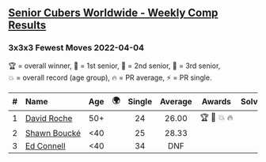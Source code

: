 <style>table {white-space: nowrap;}</style>
<link rel="stylesheet" type="text/css" href="/scw-comp/css/flags.css" />

## [Senior Cubers Worldwide - Weekly Comp Results](/scw-comp/results/)
### 3x3x3 Fewest Moves 2022-04-04

<span style="white-space: nowrap;">🏆 = overall winner</span>, <span style="white-space: nowrap;">🥇 = 1st senior</span>, <span style="white-space: nowrap;">🥈 = 2nd senior</span>, <span style="white-space: nowrap;">🥉 = 3rd senior</span>, <span style="white-space: nowrap;">💥 = overall record (age group)</span>, <span style="white-space: nowrap;">🔥 = PR average</span>, <span style="white-space: nowrap;">⚡ = PR single</span>.

| # | Name | Age | 🌍 | Single | Average | Awards | Solve 1 | Solve 2 | Solve 3 | Solution |
| :--: | :-- | :--: | :--: | :--: | :--: | :--: | --: | --: | --: | :-- |
| 1 | [David Roche](../../persons/david_roche/333fm.md) | 50+ | <i class="flag flag-AU" /> | 24 | 26.00 | 🏆 🥇 💥 🔥 | 24 | 26 | 28 | [Desktop](https://www.facebook.com/events/543899430633638/permalink/545091593847755) / [Mobile](https://m.facebook.com/events/543899430633638?view=permalink&id=545091593847755) |
| 2 | [Shawn Boucké](../../persons/shawn_boucke/333fm.md) | <40 | <i class="flag flag-US" /> | 25 | 28.33 |  | 31 | 25 | 29 | [Desktop](https://www.facebook.com/events/543899430633638/permalink/547281650295416) / [Mobile](https://m.facebook.com/events/543899430633638?view=permalink&id=547281650295416) |
| 3 | [Ed Connell](../../persons/ed_connell/333fm.md) | <40 | <i class="flag flag-IE" /> | 34 | DNF |  | 34 | DNF | DNF | [Desktop](https://www.facebook.com/events/543899430633638/permalink/545319867158261) / [Mobile](https://m.facebook.com/events/543899430633638?view=permalink&id=545319867158261) |

<!-- Global site tag (gtag.js) - Google Analytics -->
<script async src="https://www.googletagmanager.com/gtag/js?id=UA-86348435-3"></script>
<script>window.dataLayer = window.dataLayer || []; function gtag() {dataLayer.push(arguments);} gtag('js', new Date()); gtag('config', 'UA-86348435-3');</script>
